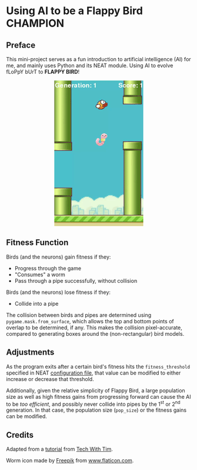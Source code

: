 # Using AI to be a Flappy Bird CHAMPION

## Preface
This mini-project serves as a fun introduction to artificial intelligence (AI) for me, and mainly uses Python and its NEAT module. Using AI to evolve fLoPpY bUrT to **FLAPPY BIRD**!

<p align="center"><img src="flappy.gif" /></p>

## Fitness Function

Birds (and the neurons) gain fitness if they:
- Progress through the game
- "Consumes" a worm
- Pass through a pipe successfully, without collision

Birds (and the neurons) lose fitness if they:
- Collide into a pipe

The collision between birds and pipes are determined using `pygame.mask.from_surface`, which allows the top and bottom points of overlap to be determined, if any. This makes the collision pixel-accurate, compared to generating boxes around the (non-rectangular) bird models.

## Adjustments
As the program exits after a certain bird's fitness hits the `fitness_threshold` specified in NEAT [configuration file](config-feedforward.txt), that value can be modified to either increase or decrease that threshold.

Additionally, given the relative simplicity of Flappy Bird, a large population size as well as high fitness gains from progressing forward can cause the AI to be *too efficient*, and possibly never collide into pipes by the 1<sup>st</sup> or 2<sup>nd</sup> generation. In that case, the population size (`pop_size`) or the fitness gains can be modified.

## Credits
Adapted from a <a href="https://www.youtube.com/channel/UC4JX40jDee_tINbkjycV4Sg">tutorial</a> from <a href="https://www.youtube.com/channel/UC4JX40jDee_tINbkjycV4Sg">Tech With Tim</a>.
<div>Worm icon made by <a href="https://www.flaticon.com/authors/freepik" title="Freepik">Freepik</a> from <a href="https://www.flaticon.com/" title="Flaticon">www.flaticon.com</a>.</div>
